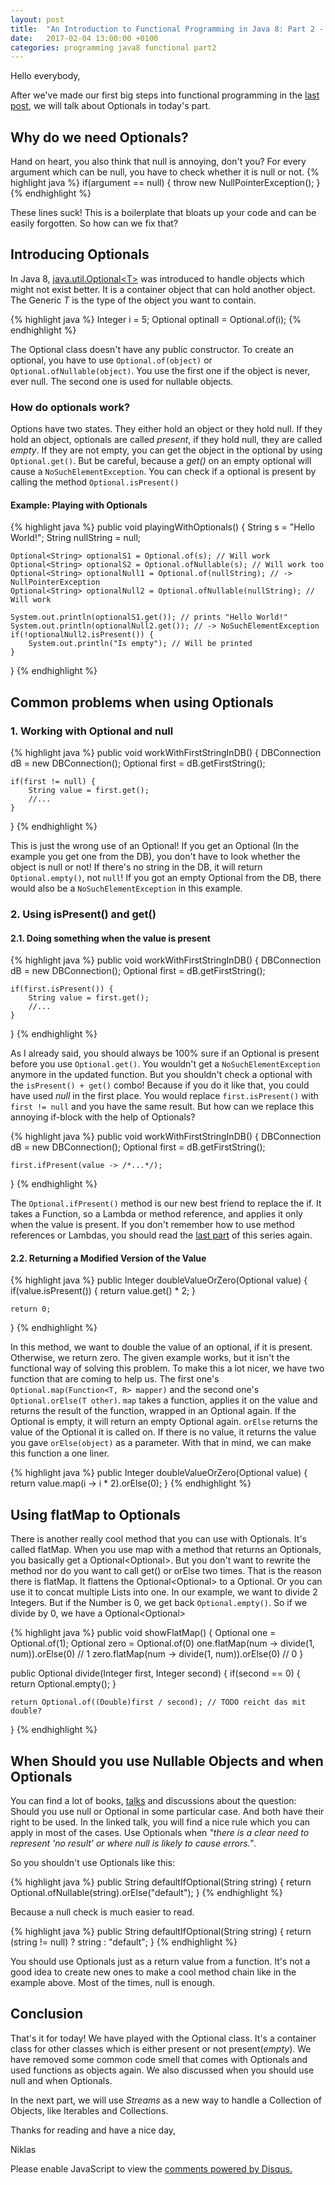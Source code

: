 ```yaml
---
layout: post
title:  "An Introduction to Functional Programming in Java 8: Part 2 - Optionals"
date:   2017-02-04 13:00:00 +0100
categories: programming java8 functional part2
---
```


Hello everybody,

After we've made our first big steps into functional programming in the [last post][part1], we will talk about Optionals in today's part.

## Why do we need Optionals?
Hand on heart, you also think that null is annoying, don't you? For every argument which can be null, you have to check whether it is null or not. 
{% highlight java %}
if(argument == null) {
    throw new NullPointerException();
}
{% endhighlight %}

These lines suck! This is a boilerplate that bloats up your code and can be easily forgotten. So how can we fix that?

## Introducing Optionals
In Java 8, [java.util.Optional\<T\>][optionalJavaDoc] was introduced to handle objects which might not exist better. 
It is a container object that can hold another object.
The Generic *T* is the type of the object you want to contain.

{% highlight java %}
Integer i = 5;
Optional<Integer> optinalI = Optional.of(i);
{% endhighlight %}

The Optional class doesn't have any public constructor. To create an optional, you have to use `Optional.of(object)` or `Optional.ofNullable(object)`.
You use the first one if the object is never, ever null. The second one is used for nullable objects.

### How do optionals work? 
Options have two states. They either hold an object or they hold null. If they hold an object, optionals are called *present*, if they hold null, they are called *empty*. If they are not empty, you can get the object in the optional by using `Optional.get()`. But be careful, because a *get()* on an empty optional will cause a `NoSuchElementException`. You can check if a optional is present by calling the method `Optional.isPresent()`

#### Example: Playing with Optionals
{% highlight java %}
public void playingWithOptionals() {
    String s = "Hello World!";
    String nullString = null;

    Optional<String> optionalS1 = Optional.of(s); // Will work
    Optional<String> optionalS2 = Optional.ofNullable(s); // Will work too
    Optional<String> optionalNull1 = Optional.of(nullString); // -> NullPointerException
    Optional<String> optionalNull2 = Optional.ofNullable(nullString); // Will work

    System.out.println(optionalS1.get()); // prints "Hello World!"
    System.out.println(optionalNull2.get()); // -> NoSuchElementException
    if(!optionalNull2.isPresent()) {
        System.out.println("Is empty"); // Will be printed
    }
}
{% endhighlight %}

## Common problems when using Optionals

### 1. Working with Optional **and** null
{% highlight java %}
public void workWithFirstStringInDB() {
    DBConnection dB = new DBConnection();
    Optional<String> first = dB.getFirstString();

    if(first != null) {
        String value = first.get(); 
        //... 
    }
}
{% endhighlight %}

This is just the wrong use of an Optional! If you get an Optional (In the example you get one from the DB), you don't have to look whether the object is null or not! If there's no string in the DB, it will return `Optional.empty()`, not `null`! If you got an empty Optional from the DB, there would also be a `NoSuchElementException` in this example.

### 2. Using isPresent() and get()

#### 2.1. Doing something when the value is present

{% highlight java %}
public void workWithFirstStringInDB() {
    DBConnection dB = new DBConnection();
    Optional<String> first = dB.getFirstString();

    if(first.isPresent()) {
        String value = first.get(); 
        //... 
    }
}
{% endhighlight %}

As I already said, you should always be 100% sure if an Optional is present before you use `Optional.get()`. You wouldn't get a `NoSuchElementException` anymore in the updated function. But you shouldn't check a optional with the `isPresent() + get()` combo! Because if you do it like that, you could have used *null* in the first place. You would replace `first.isPresent()` with `first != null` and you have the same result. But how can we replace this annoying if-block with the help of Optionals?

{% highlight java %}
public void workWithFirstStringInDB() {
    DBConnection dB = new DBConnection();
    Optional<String> first = dB.getFirstString();

    first.ifPresent(value -> /*...*/);
}
{% endhighlight %}

The `Optional.ifPresent()` method is our new best friend to replace the if. It takes a Function, so a Lambda or method reference, and applies it only when the value is present. If you don't remember how to use method references or Lambdas, you should read the [last part][part1] of this series again.

#### 2.2. Returning a Modified Version of the Value

{% highlight java %}
public Integer doubleValueOrZero(Optional<Integer> value) {
    if(value.isPresent()) {
       return value.get() * 2;
    }

    return 0;
}
{% endhighlight %}

In this method, we want to double the value of an optional, if it is present. Otherwise, we return zero. The given example works, but it isn't the functional way of solving this problem.
To make this a lot nicer, we have two function that are coming to help us. 
The first one's `Optional.map(Function<T, R> mapper)` and the second one's `Optional.orElse(T other)`.
`map` takes a function, applies it on the value and returns the result of the function, wrapped in an Optional again. If the Optional is empty, it will return an empty Optional again.
`orElse` returns the value of the Optional it is called on. If there is no value, it returns the value you gave `orElse(object)` as a parameter.
With that in mind, we can make this function a one liner.

{% highlight java %}
public Integer doubleValueOrZero(Optional<Integer> value) {
    return value.map(i -> i * 2).orElse(0);
}
{% endhighlight %}

## Using flatMap to Optionals
There is another really cool method that you can use with Optionals. It's called flatMap.
When you use map with a method that returns an Optionals, you basically get a Optional<Optional<T>>. But you don't want to rewrite the method nor do you want to call get() or orElse two times. That is the reason there is flatMap. It flattens the Optional<Optional<T>> to a Optional<T>. Or you can use it to concat multiple Lists into one.
In our example, we want to divide 2 Integers. But if the Number is 0, we get back `Optional.empty()`. So if we divide by 0, we have a Optional<Optional<Double>>

{% highlight java %}
public void showFlatMap() {
    Optional<Integer> one = Optional.of(1);
    Optional<Integer> zero = Optional.of(0)
    one.flatMap(num -> divide(1, num)).orElse(0) // 1
    zero.flatMap(num -> divide(1, num)).orElse(0) // 0
}

public Optional<Double> divide(Integer first, Integer second) {
    if(second == 0) {
       return Optional.empty();
    }

    return Optional.of((Double)first / second); // TODO reicht das mit double?
}
{% endhighlight %}

## When Should you use Nullable Objects and when Optionals
You can find a lot of books, [talks][optionalTalks] and discussions about the question: Should you use null or Optional in some particular case. And both have their right to be used. 
In the linked talk, you will find a nice rule which you can apply in most of the cases. Use Optionals when *"there is a clear need to represent 'no result' or where null is likely to cause errors."*.

So you shouldn't use Optionals like this:

{% highlight java %}
public String defaultIfOptional(String string) {
    return Optional.ofNullable(string).orElse("default");
}
{% endhighlight %}

Because a null check is much easier to read.

{% highlight java %}
public String defaultIfOptional(String string) {
    return (string != null) ? string : "default";
}
{% endhighlight %}

You should use Optionals just as a return value from a function. It's not a good idea to create new ones to make a cool method chain like in the example above. Most of the times, null is enough.

## Conclusion
That's it for today!
We have played with the Optional class. It's a container class for other classes which is either present or not present(*empty*). We have removed some common code smell that comes with Optionals and used functions as objects again. We also discussed when you should use null and when Optionals.

In the next part, we will use *Streams* as a new way to handle a Collection of Objects, like Iterables and Collections.

Thanks for reading and have a nice day,

Niklas

<div id="disqus_thread"></div>
<script>

/**
*  RECOMMENDED CONFIGURATION VARIABLES: EDIT AND UNCOMMENT THE SECTION BELOW TO INSERT DYNAMIC VALUES FROM YOUR PLATFORM OR CMS.
*  LEARN WHY DEFINING THESE VARIABLES IS IMPORTANT: https://disqus.com/admin/universalcode/#configuration-variables*/
/*
var disqus_config = function () {
this.page.url = PAGE_URL;  // Replace PAGE_URL with your page's canonical URL variable
this.page.identifier = PAGE_IDENTIFIER; // Replace PAGE_IDENTIFIER with your page's unique identifier variable
};
*/
(function() { // DON'T EDIT BELOW THIS LINE
var d = document, s = d.createElement('script');
s.src = '//flyingbytes.disqus.com/embed.js';
s.setAttribute('data-timestamp', +new Date());
(d.head || d.body).appendChild(s);
})();
</script>

<noscript>Please enable JavaScript to view the <a href="https://disqus.com/?ref_noscript">comments powered by Disqus.</a></noscript>

[part1]: https://flyingbytes.github.io/programming/java8/functional/part1/2017/01/23/Java8-Part1.html
[optionalJavaDoc]: https://docs.oracle.com/javase/8/docs/api/java/util/Optional.html
[optionalTalks]: https://www.youtube.com/watch?v=Ej0sss6cq14
